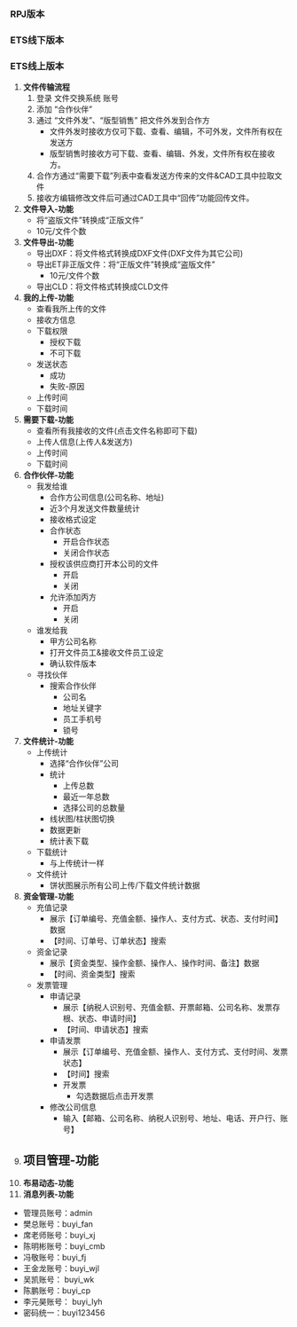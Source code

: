 ### RPJ版本



### ETS线下版本



### ETS线上版本

1. **文件传输流程**
   1. 登录 文件交换系统 账号
   2. 添加 “合作伙伴”
   3. 通过 “文件外发”、“版型销售” 把文件外发到合作方
      - 文件外发时接收方仅可下载、查看、编辑，不可外发，文件所有权在发送方
      - 版型销售时接收方可下载、查看、编辑、外发，文件所有权在接收方。
   4. 合作方通过“需要下载”列表中查看发送方传来的文件&CAD工具中拉取文件
   5. 接收方编辑修改文件后可通过CAD工具中“回传”功能回传文件。
2. **文件导入-功能**
   - 将“盗版文件”转换成“正版文件”
   - 10元/文件个数
3. **文件导出-功能**
   - 导出DXF：将文件格式转换成DXF文件(DXF文件为其它公司)
   - 导出ET非正版文件：将“正版文件”转换成“盗版文件”
     - 10元/文件个数
   - 导出CLD：将文件格式转换成CLD文件
4. **我的上传-功能**
   - 查看我所上传的文件
   - 接收方信息
   - 下载权限
     - 授权下载
     - 不可下载
   - 发送状态
     - 成功
     - 失败-原因
   - 上传时间
   - 下载时间
5. **需要下载-功能**
   - 查看所有我接收的文件(点击文件名称即可下载)
   - 上传人信息(上传人&发送方)
   - 上传时间
   - 下载时间
6. **合作伙伴-功能**
   - 我发给谁
     - 合作方公司信息(公司名称、地址)
     - 近3个月发送文件数量统计
     - 接收格式设定
     - 合作状态
       - 开启合作状态
       - 关闭合作状态
     - 授权该供应商打开本公司的文件
       - 开启
       - 关闭
     - 允许添加丙方
       - 开启
       - 关闭
   - 谁发给我
     - 甲方公司名称
     - 打开文件员工&接收文件员工设定
     - 确认软件版本
   - 寻找伙伴
     - 搜索合作伙伴
       - 公司名
       - 地址关键字
       - 员工手机号
       - 锁号
7. **文件统计-功能**
   - 上传统计
     - 选择“合作伙伴”公司
     - 统计
       - 上传总数
       - 最近一年总数
       - 选择公司的总数量
     - 线状图/柱状图切换
     - 数据更新
     - 统计表下载
   - 下载统计
     - 与上传统计一样
   - 文件统计
     - 饼状图展示所有公司上传/下载文件统计数据
8. **资金管理-功能**
   - 充值记录
     - 展示【订单编号、充值金额、操作人、支付方式、状态、支付时间】数据
     - 【时间、订单号、订单状态】搜索
   - 资金记录
     - 展示【资金类型、操作金额、操作人、操作时间、备注】数据
     - 【时间、资金类型】搜索
   - 发票管理
     - 申请记录
       - 展示【纳税人识别号、充值金额、开票邮箱、公司名称、发票存根、状态、申请时间】
       - 【时间、申请状态】搜索
     - 申请发票
       - 展示【订单编号、充值金额、操作人、支付方式、支付时间、发票状态】
       - 【时间】搜索
       - 开发票
         - 勾选数据后点击开发票
     - 修改公司信息
       - 输入【邮箱、公司名称、纳税人识别号、地址、电话、开户行、账号】
9. **项目管理-功能**
   - 
10. **布易动态-功能**
11. **消息列表-功能**







  - 管理员账号：admin
  - 樊总账号：buyi_fan
  - 席老师账号：buyi_xj
  - 陈明彬账号：buyi_cmb
  - 冯敬账号：buyi_fj
  - 王金龙账号：buyi_wjl
  - 吴凯账号： buyi_wk
  -  陈鹏账号：buyi_cp
  -  李元昊账号： buyi_lyh
  - 密码统一：buyi123456